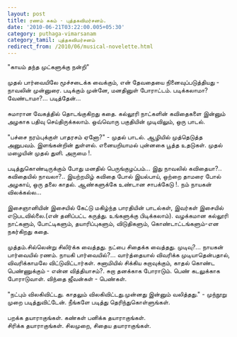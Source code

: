 ```yaml
---
layout: post
title: ரணம் சுகம் - புத்தகவிமர்சனம்.
date: '2010-06-21T03:22:00.005+05:30'
category: puthaga-vimarsanam
category_tamil: புத்தகவிமர்சனம்
redirect_from: /2010/06/musical-novelette.html
---
```


"காயம் தந்த முட்களுக்கு நன்றி"<br />
<br />
முதல் பார்வையிலே மூச்சடைக்க வைக்கும், என் தேவதையை நினைவுப்படுத்தியது - நாவலின் முன்னுரை. படிக்கும் முன்னே, மனதினுள் போராட்டம். படிக்கலாமா? வேண்டாமா?... படித்தேன்...<br />
<br />
சுமாரான வேகத்தில் தொடங்குகிறது கதை. கல்லூரி நாட்களின் கவிதைகளை இன்னும் அழகாக பதிவு செய்திருக்கலாம். ஒவ்வொரு பகுதியின் முடிவிலும், ஒரு பாடல்.<br />
<br />
"பச்சை நரம்புக்குள் பாதரசம் ஏனோ?" - முதல் பாடல். ஆழியில் முத்தெடுத்த அனுபவம். இளங்கன்றின் துள்ளல். எனையறியாமல் புன்னகை பூத்த உதடுகள். முதல் மழையின் முதல் துளி. அருமை !.<br />
<br />
படித்துகொண்டிருக்கும் போது மனதில் பெருங்குழப்பம்... இது நாவலில் கவிதையா?.. கவிதையில் நாவலா?.. இயற்றமிழ் கவிதை போல் இயல்பாய், ஒற்றை தாமரை போல் அழகாய், ஒரு தலை காதல். ஆண்களுக்கே உண்டான சாபக்கேடு !. நம் நாயகன் விலக்கல்ல...<br />
<br />
இசைஞானியின் இசையில் கேட்டு மகிழ்ந்த பாரதியின் பாடல்கள், இவர்கள் இசையில் எடுபடவில்லை.(என் தனிப்பட்ட கருத்து. உங்களுக்கு பிடிக்கலாம்). வழக்கமான கல்லூரி நாட்களும், போட்டிகளும், தயாரிப்புகளும், விடுதிகளும், கொண்டாட்டங்களும்-என நகர்கிறது கதை.<br />
<br />
முத்தம்.சில்லென்று சிலிர்க்க வைத்தது. நட்பை சிதைக்க வைத்தது. முடிவு?... நாயகன் பார்வையில் ரணம். நாயகி பார்வையில்?... வார்த்தையால் விவரிக்க முடியாதென்பதால், விவரிக்காமலே விட்டுவிட்டார்கள். சுனாமியில் சிக்கிய சுறாவுக்கும், காதல் கொண்ட பெண்ணுக்கும் - என்ன வித்தியாசம்?. சுறா தனக்காக போராடும். பெண் கடலுக்காக போராடுவாள். விந்தை ஜீவன்கள் - பெண்கள்.<br />
<br />
"நட்பும் விலகிவிட்டது. காதலும் விலகிவிட்டது.முன்னது இன்னும் வலித்தது." - முந்நூறு முறை படித்துவிட்டேன். நீங்களே படித்து தெரிந்துகொள்ளுங்கள்.<br />
<br />
பறக்க தயாராகுங்கள். கண்கள் பனிக்க தயாராகுங்கள்.<br />
சிரிக்க தயாராகுங்கள். சிலமுறை, சிதைய தயாராகுங்கள்.<br />
<br />
